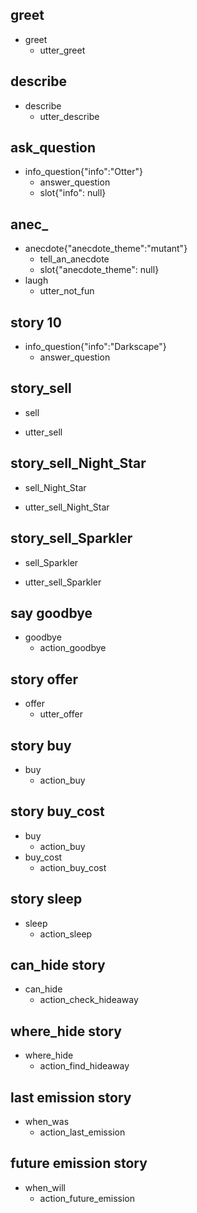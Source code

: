 ## greet
* greet
  - utter_greet

## describe
* describe
  - utter_describe

## ask_question
* info_question{"info":"Otter"}
  - answer_question
  - slot{"info": null}

## anec_
* anecdote{"anecdote_theme":"mutant"}
  - tell_an_anecdote
  - slot{"anecdote_theme": null}
* laugh
  - utter_not_fun

## story 10
* info_question{"info":"Darkscape"}
  - answer_question


## story_sell
* sell
 - utter_sell

## story_sell_Night_Star
* sell_Night_Star
 - utter_sell_Night_Star

## story_sell_Sparkler
* sell_Sparkler
 - utter_sell_Sparkler

## say goodbye
* goodbye
  - action_goodbye

## story offer
* offer
  - utter_offer

## story buy
* buy
  - action_buy

## story buy_cost
* buy
  - action_buy
* buy_cost
  - action_buy_cost
  
## story sleep
* sleep
  - action_sleep

## can_hide story
* can_hide
  - action_check_hideaway

## where_hide story
* where_hide
  - action_find_hideaway

## last emission story
* when_was
  - action_last_emission

## future emission story
* when_will
  - action_future_emission